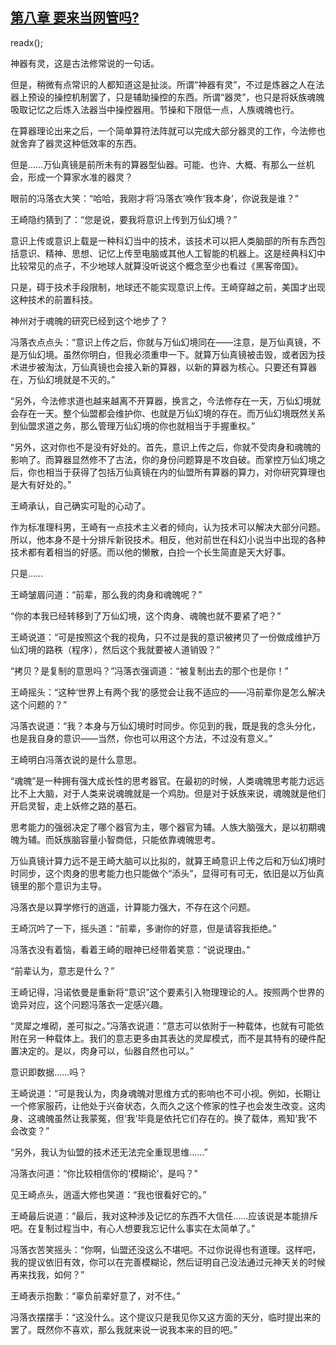 ## [第八章 要来当网管吗?](https://www.xxbiquge.com/11_11207/8797395.html)
readx();

  神器有灵，这是古法修常说的一句话。

  但是，稍微有点常识的人都知道这是扯淡。所谓“神器有灵”，不过是炼器之人在法器上预设的操控机制罢了，只是辅助操控的东西。所谓“器灵”，也只是将妖族魂魄吸取记忆之后炼入法器当中操控器用。节操和下限低一点，人族魂魄也行。

  在算器理论出来之后，一个简单算符法阵就可以完成大部分器灵的工作，今法修也就舍弃了器灵这种低效率的东西。

  但是……万仙真镜是前所未有的算器型仙器。可能、也许、大概、有那么一丝机会，形成一个算家水准的器灵？

  眼前的冯落衣大笑：“哈哈，我刚才将‘冯落衣’唤作‘我本身’，你说我是谁？”

  王崎隐约猜到了：“您是说，要我将意识上传到万仙幻境？”

  意识上传或意识上载是一种科幻当中的技术，该技术可以把人类脑部的所有东西包括意识、精神、思想、记忆上传至电脑或其他人工智能的机器上。这是经典科幻中比较常见的点子，不少地球人就算没听说这个概念至少也看过《黑客帝国》。

  只是，碍于技术手段限制，地球还不能实现意识上传。王崎穿越之前，美国才出现这种技术的前置科技。

  神州对于魂魄的研究已经到这个地步了？

  冯落衣点点头：“意识上传之后，你就与万仙幻境同在——注意，是万仙真镜，不是万仙幻境。虽然你明白，但我必须重申一下。就算万仙真镜被击毁，或者因为技术进步被淘汰，万仙真镜也会接入新的算器，以新的算器为核心。只要还有算器在，万仙幻境就是不灭的。”

  “另外，今法修求道也越来越离不开算器，换言之，今法修存在一天，万仙幻境就会存在一天。整个仙盟都会维护你、也就是万仙幻境的存在。而万仙幻境既然关系到仙盟求道之务，那么管理万仙幻境的你也就相当于手握重权。”

  “另外，这对你也不是没有好处的。首先，意识上传之后，你就不受肉身和魂魄的影响了。而算器显然修不了古法，你的身份问题算是不攻自破。而掌控万仙幻境之后，你也相当于获得了包括万仙真镜在内的仙盟所有算器的算力，对你研究算理也是大有好处的。”

  王崎承认，自己确实可耻的心动了。

  作为标准理科男，王崎有一点技术主义者的倾向，认为技术可以解决大部分问题。所以，他本身不是十分排斥新锐技术。相反，他对前世在科幻小说当中出现的各种技术都有着相当的好感。而以他的懒散，白捡一个长生简直是天大好事。

  只是……

  王崎皱眉问道：“前辈，那么我的肉身和魂魄呢？”

  “你的本我已经转移到了万仙幻境，这个肉身、魂魄也就不要紧了吧？”

  王崎说道：“可是按照这个我的视角，只不过是我的意识被拷贝了一份做成维护万仙幻境的路秩（程序），然后这个我就要被人道销毁？”

  “拷贝？是复制的意思吗？”冯落衣强调道：“被复制出去的那个也是你！”

  王崎摇头：“这种‘世界上有两个我’的感觉会让我不适应的——冯前辈你是怎么解决这个问题的？”

  冯落衣说道：“我？本身与万仙幻境时时同步。你见到的我，既是我的念头分化，也是我自身的意识——当然，你也可以用这个方法，不过没有意义。”

  王崎明白冯落衣说的是什么意思。

  “魂魄”是一种拥有强大成长性的思考器官。在最初的时候，人类魂魄思考能力远远比不上大脑，对于人类来说魂魄就是一个鸡肋。但是对于妖族来说，魂魄就是他们开启灵智，走上妖修之路的基石。

  思考能力的强弱决定了哪个器官为主，哪个器官为辅。人族大脑强大，是以初期魂魄为辅。而妖族脑容量小智商低，只能依靠魂魄思考。

  万仙真镜计算力远不是王崎大脑可以比拟的，就算王崎意识上传之后和万仙幻境时时同步，这个肉身的思考能力也只能做个“添头”，显得可有可无，依旧是以万仙真镜里的那个意识为主导。

  冯落衣是以算学修行的逍遥，计算能力强大，不存在这个问题。

  王崎沉吟了一下，摇头道：“前辈，多谢你的好意，但是请容我拒绝。”

  冯落衣没有着恼，看着王崎的眼神已经带着笑意：“说说理由。”

  “前辈认为，意志是什么？”

  王崎记得，冯诺依曼是重新将“意识”这个要素引入物理理论的人。按照两个世界的诡异对应，这个问题冯落衣一定感兴趣。

  “灵犀之堆砌，差可拟之。”冯落衣说道：“意志可以依附于一种载体，也就有可能依附在另一种载体上。我们的意志更多由其表达的灵犀模式，而不是其特有的硬件配置决定的。是以，肉身可以，仙器自然也可以。”

  意识即数据……吗？

  王崎说道：“可是我认为，肉身魂魄对思维方式的影响也不可小视。例如，长期让一个修家服药，让他处于兴奋状态，久而久之这个修家的性子也会发生改变。这肉身、这魂魄虽然让我蒙冤，但‘我’毕竟是依托它们存在的。换了载体，焉知‘我’不会改变？”

  “另外，我认为仙盟的技术还无法完全重现思维……”

  冯落衣问道：“你比较相信你的‘模糊论’，是吗？”

  见王崎点头，逍遥大修也笑道：“我也很看好它的。”

  王崎最后说道：“最后，我对这种涉及记忆的东西不大信任……应该说是本能排斥吧。在复制过程当中，有心人想要我忘记什么事实在太简单了。”

  冯落衣苦笑摇头：“你啊，仙盟还没这么不堪吧。不过你说得也有道理。这样吧，我的提议依旧有效，你可以在完善模糊论，然后证明自己没法通过元神天关的时候再来找我，如何？”

  王崎表示抱歉：“辜负前辈好意了，对不住。”

  冯落衣摆摆手：“这没什么。这个提议只是我见你又这方面的天分，临时提出来的罢了。既然你不喜欢，那么我就来说一说我本来的目的吧。”
